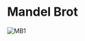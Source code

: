 # Mandel Brot

![MB1](https://user-images.githubusercontent.com/46626425/61552362-39da1580-aa75-11e9-8ad6-417178cc869e.png)
